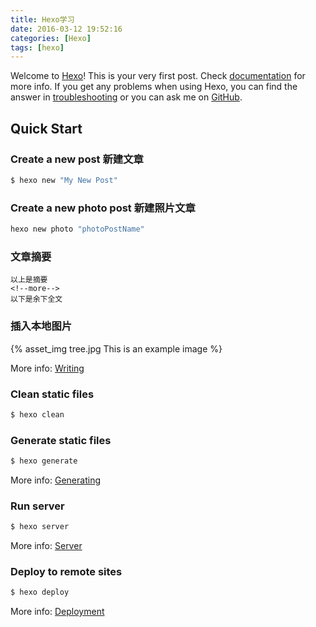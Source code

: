 ```yaml
---
title: Hexo学习
date: 2016-03-12 19:52:16
categories: [Hexo]
tags: [hexo]
---
```

Welcome to [Hexo](https://hexo.io/)! This is your very first post. Check [documentation](https://hexo.io/docs/) for more info. If you get any problems when using Hexo, you can find the answer in [troubleshooting](https://hexo.io/docs/troubleshooting.html) or you can ask me on [GitHub](https://github.com/hexojs/hexo/issues).

## Quick Start

### Create a new post   新建文章

``` bash
$ hexo new "My New Post"
```

<!--more-->

### Create a new photo post   新建照片文章

``` bash
hexo new photo "photoPostName"
```


### 文章摘要

```
以上是摘要
<!--more-->
以下是余下全文
```


### 插入本地图片

{% asset_img tree.jpg This is an example image %}


More info: [Writing](https://hexo.io/docs/writing.html)





### Clean static files

``` bash
$ hexo clean
```


### Generate static files

``` bash
$ hexo generate
```

More info: [Generating](https://hexo.io/docs/generating.html)

### Run server

``` bash
$ hexo server
```

More info: [Server](https://hexo.io/docs/server.html)

### Deploy to remote sites

``` bash
$ hexo deploy
```

More info: [Deployment](https://hexo.io/docs/deployment.html)
